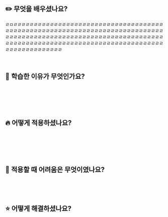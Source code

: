 <h2>✏️ 무엇을 배우셨나요?&nbsp;</h2><p>ㄹㅁㄹㄹㄹㄹㄹㄹㄹㄹㄹㄹㄹㄹㄹㄹㄹㄹㄹㄹㄹㄹㄹㄹㄹㄹㄹㄹㄹㄹㄹㄹㄹㄹㄹㄹㄹㄹㄹㄹㄹㄹㄹㄹㄹㄹㄹㄹㄹㄹㄹㄹㄹㄹㄹㄹㄹㄹㄹㄹㄹㄹㄹㄹㄹㄹㄹㄹㄹㄹㄹㄹㄹㄹㄹㄹㄹㄹㄹㄹㄹㄹㄹㄹㄹㄹㄹㄹㄹㄹㄹㄹㄹㄹㄹㄹㄹㄹㄹㄹㄹㄹㄹㄹㄹㄹㄹㄹㄹㄹㄹㄹㄹㄹㄹㄹㄹㄹㄹㄹㄹㄹㄹㄹㄹㄹㄹㄹㄹㄹㄹㄹㄹㄹㄹㄹㄹㄹㄹㄹㄹㄹㄹㄹㄹㄹㄹㄹㄹㄹㄹㄹㄹㄹㄹㄹㄹㄹㄹㄹㄹㄹㄹㄹㄹㄹㄹㄹㄹㄹ</p><p>&nbsp;</p><h2>🤔 학습한 이유가 무엇인가요?</h2><h2>&nbsp;</h2><p>&nbsp;</p><h2>🔥 어떻게 적용하셨나요?</h2><h2>&nbsp;</h2><p>&nbsp;</p><h2>🚨 적용할 때 어려움은 무엇이였나요?</h2><p>&nbsp;</p><p>&nbsp;</p><h2>⭐️ 어떻게 해결하셨나요?</h2><p>&nbsp;</p>